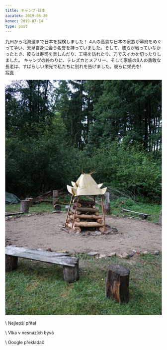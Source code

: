 ```yaml
---
title: キャンプ-日本
zacatek: 2019-06-30
konec: 2019-07-14
type: post
---
```

九州から北海道まで日本を探検しました！ 4人の高貴な日本の家族が幕府をめぐって争い、天皇自身に会う名誉を持っていました。そして、彼らが戦っていなかったとき、彼らは寿司を楽しんだり、工場を訪れたり、刀でスイカを切ったりしました。 キャンプの終わりに、テレズカとメアリー、そして家族の8人の勇敢な長老は、すばらしい栄光で私たちに別れを告げました。彼らに栄光を!\
[写真](https://eu.zonerama.com/vlci-keblany/1303470?secret=R29V8G02MMYv0gPl94klH1g49&count=46)

![](dsc04981.jpg)

\    Nejlepší přítel

\    Vlka v nesnázích bývá

\    Google překladač